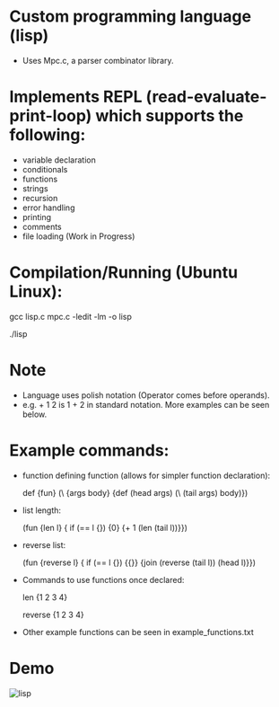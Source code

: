 # Custom programming language (lisp) 
  - Uses Mpc.c, a parser combinator library.
  
# Implements REPL (read-evaluate-print-loop) which supports the following:
  - variable declaration
  - conditionals
  - functions
  - strings
  - recursion
  - error handling
  - printing
  - comments
  - file loading (Work in Progress)
  
# Compilation/Running (Ubuntu Linux):
  
  gcc lisp.c mpc.c  -ledit -lm -o lisp
  
  ./lisp
  
# Note
  - Language uses polish notation (Operator comes before operands). 
  - e.g. + 1 2 is 1 + 2 in standard notation. More examples can be seen below.

# Example commands:
 
  - function defining function (allows for simpler function declaration):
  
    def {fun} (\ {args body} {def (head args) (\ (tail args) body)})
  
  - list length:
   
    (fun {len l} { if (== l {}) {0} {+ 1 (len (tail l))}})

  - reverse list:
  
    (fun {reverse l} { if (== l {}) {{}} {join (reverse (tail l)) (head l)}})
    
  - Commands to use functions once declared:
  
    len {1 2 3 4}
  
    reverse {1 2 3 4}
  
  - Other example functions can be seen in example_functions.txt
  
  # Demo
  
  ![lisp](https://user-images.githubusercontent.com/60115853/92162867-73481e80-edf8-11ea-86e4-0fe12423ce40.png)
  
  

